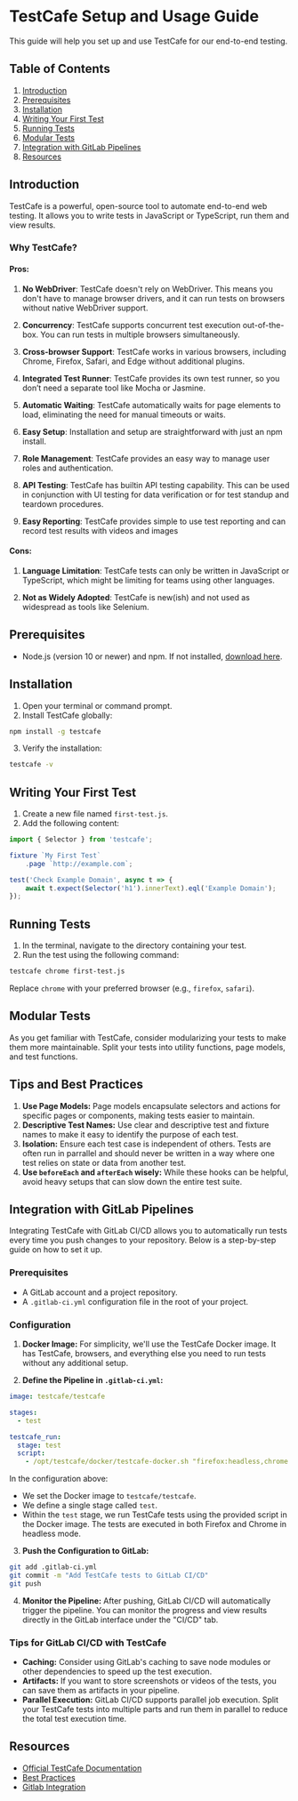 # TestCafe Setup and Usage Guide

This guide will help you set up and use TestCafe for our end-to-end testing.

## Table of Contents

1. [Introduction](#introduction)
2. [Prerequisites](#prerequisites)
3. [Installation](#installation)
4. [Writing Your First Test](#writing-your-first-test)
5. [Running Tests](#running-tests)
6. [Modular Tests](#modular-tests)
7. [Integration with GitLab Pipelines](#integration-with-gitlab-pipelines)
8. [Resources](#resources)

## Introduction

TestCafe is a powerful, open-source tool to automate end-to-end web testing. It allows you to write tests in JavaScript or TypeScript, run them and view results.


### Why TestCafe?

#### Pros:

1. **No WebDriver**: TestCafe doesn't rely on WebDriver. This means you don't have to manage browser drivers, and it can run tests on browsers without native WebDriver support.

2. **Concurrency**: TestCafe supports concurrent test execution out-of-the-box. You can run tests in multiple browsers simultaneously.

3. **Cross-browser Support**: TestCafe works in various browsers, including Chrome, Firefox, Safari, and Edge without additional plugins.

4. **Integrated Test Runner**: TestCafe provides its own test runner, so you don’t need a separate tool like Mocha or Jasmine.

5. **Automatic Waiting**: TestCafe automatically waits for page elements to load, eliminating the need for manual timeouts or waits.

6. **Easy Setup**: Installation and setup are straightforward with just an npm install.

7. **Role Management**: TestCafe provides an easy way to manage user roles and authentication.

8. **API Testing**: TestCafe has builtin API testing capability. This can be used in conjunction with UI testing for data verification or for test standup and teardown procedures.

9. **Easy Reporting**: TestCafe provides simple to use test reporting and can record test results with videos and images

#### Cons:

1. **Language Limitation**: TestCafe tests can only be written in JavaScript or TypeScript, which might be limiting for teams using other languages.

2. **Not as Widely Adopted**: TestCafe is new(ish) and not used as widespread as tools like Selenium.

## Prerequisites

- Node.js (version 10 or newer) and npm. If not installed, [download here](https://nodejs.org/).

## Installation

1. Open your terminal or command prompt.
2. Install TestCafe globally:

```bash
npm install -g testcafe
```

3. Verify the installation:

```bash
testcafe -v
```

## Writing Your First Test

1. Create a new file named `first-test.js`.
2. Add the following content:

```javascript
import { Selector } from 'testcafe';

fixture `My First Test`
    .page `http://example.com`;

test('Check Example Domain', async t => {
    await t.expect(Selector('h1').innerText).eql('Example Domain');
});
```

## Running Tests

1. In the terminal, navigate to the directory containing your test.
2. Run the test using the following command:

```bash
testcafe chrome first-test.js
```

Replace `chrome` with your preferred browser (e.g., `firefox`, `safari`).

## Modular Tests

As you get familiar with TestCafe, consider modularizing your tests to make them more maintainable. Split your tests into utility functions, page models, and test functions.

## Tips and Best Practices

1. **Use Page Models:** Page models encapsulate selectors and actions for specific pages or components, making tests easier to maintain.
2. **Descriptive Test Names:** Use clear and descriptive test and fixture names to make it easy to identify the purpose of each test.
3. **Isolation:** Ensure each test case is independent of others. Tests are often run in parrallel and should never be written in a way where one test relies on state or data from another test.
4. **Use `beforeEach` and `afterEach` wisely:** While these hooks can be helpful, avoid heavy setups that can slow down the entire test suite.

## Integration with GitLab Pipelines

Integrating TestCafe with GitLab CI/CD allows you to automatically run tests every time you push changes to your repository. Below is a step-by-step guide on how to set it up.

### Prerequisites

- A GitLab account and a project repository.
- A `.gitlab-ci.yml` configuration file in the root of your project.

### Configuration

1. **Docker Image:** For simplicity, we'll use the TestCafe Docker image. It has TestCafe, browsers, and everything else you need to run tests without any additional setup.

2. **Define the Pipeline in `.gitlab-ci.yml`:** 

```yaml
image: testcafe/testcafe

stages:
  - test

testcafe_run:
  stage: test
  script:
    - /opt/testcafe/docker/testcafe-docker.sh "firefox:headless,chrome:headless" tests/*.js
```

In the configuration above:
- We set the Docker image to `testcafe/testcafe`.
- We define a single stage called `test`.
- Within the `test` stage, we run TestCafe tests using the provided script in the Docker image. The tests are executed in both Firefox and Chrome in headless mode.

3. **Push the Configuration to GitLab:**

```bash
git add .gitlab-ci.yml
git commit -m "Add TestCafe tests to GitLab CI/CD"
git push
```

4. **Monitor the Pipeline:** After pushing, GitLab CI/CD will automatically trigger the pipeline. You can monitor the progress and view results directly in the GitLab interface under the "CI/CD" tab.

### Tips for GitLab CI/CD with TestCafe

- **Caching:** Consider using GitLab's caching to save node modules or other dependencies to speed up the test execution.
- **Artifacts:** If you want to store screenshots or videos of the tests, you can save them as artifacts in your pipeline.
- **Parallel Execution:** GitLab CI/CD supports parallel job execution. Split your TestCafe tests into multiple parts and run them in parallel to reduce the total test execution time.

## Resources

- [Official TestCafe Documentation](https://devexpress.github.io/testcafe/documentation/getting-started/)
- [Best Practices](https://testcafe.io/documentation/402836/guides/best-practices/best-practices)
- [Gitlab Integration](https://testcafe.io/documentation/402816/guides/continuous-integration/gitlab)